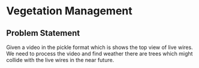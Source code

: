 # Vegetation Management

## Problem Statement

Given a video in the pickle format which is shows the top view of live wires. We need to process the video and find weather there are trees which might collide with the live wires in the near future.